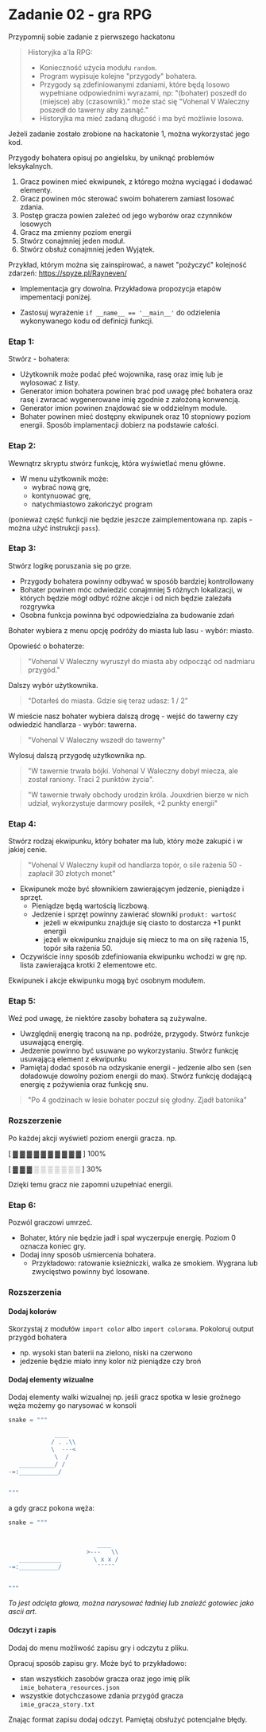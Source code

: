 # Zadanie 02 - gra RPG

Przypomnij sobie zadanie z pierwszego hackatonu

> Historyjka a'la RPG:
> - Konieczność użycia modułu `random`.
> - Program wypisuje kolejne "przygody" bohatera.
> - Przygody są zdefiniowanymi zdaniami, które będą losowo wypełniane odpowiednimi wyrazami, np: "(bohater) poszedł do (miejsce) aby (czasownik)." może stać się "Vohenal V Waleczny poszedł do tawerny aby zasnąć."
> - Historyjka ma mieć zadaną długość i ma być możliwie losowa.

Jeżeli zadanie zostało zrobione na hackatonie 1, można wykorzystać jego kod.

Przygody bohatera opisuj po angielsku, by uniknąć problemów leksykalnych.

1. Gracz powinen mieć ekwipunek, z którego można wyciągać i dodawać elementy.
2. Gracz powinen móc sterować swoim bohaterem zamiast losować zdania.
3. Postęp gracza powien zależeć od jego wyborów oraz czynników losowych
4. Gracz ma zmienny poziom energii
5. Stwórz conajmniej jeden moduł.
6. Stwórz obsłuż conajmniej jeden Wyjątek.

Przykład, którym można się zainspirować, a nawet "pożyczyć" kolejność zdarzeń:
https://spyze.pl/Rayneven/

- Implementacja gry dowolna. Przykładowa propozycja etapów impementacji poniżej.

- Zastosuj wyrażenie `if __name__ == '__main__'` do odzielenia wykonywanego kodu od definicji funkcji.


### Etap 1:
Stwórz - bohatera:
- Użytkownik może podać płeć wojownika, rasę oraz imię lub je wylosować z listy.
- Generator imion bohatera powinen brać pod uwagę płeć bohatera oraz rasę i zwracać wygenerowane imię zgodnie z założoną konwencją.
- Generator imion powinen znajdować sie w oddzielnym module.
- Bohater powinen mieć dostępny ekwipunek oraz 10 stopniowy poziom energii. Sposób implamentacji dobierz na podstawie całości.

### Etap 2:
Wewnątrz skryptu stwórz funkcję, która wyświetlać menu główne.
- W menu użytkownik może:
    - wybrać nową grę,
    - kontynuować grę,
    - natychmiastowo zakończyć program
     
(ponieważ część funkcji nie będzie jeszcze zaimplementowana np. zapis - można użyć instrukcji ``pass``).


### Etap 3: 
Stwórz logikę poruszania się po grze.
- Przygody bohatera powinny odbywać w sposób bardziej kontrollowany 
- Bohater powinen móc odwiedzić conajmniej 5 różnych lokalizacji, w których będzie mógł odbyć różne akcje i od nich będzie zależała rozgrywka
- Osobna funkcja powinna być odpowiedzialna za budowanie zdań

Bohater wybiera z menu opcję podróży do miasta lub lasu - wybór: miasto.

Opowieść o bohaterze:

> "Vohenal V Waleczny wyruszył do miasta aby odpocząć od nadmiaru przygód."

Dalszy wybór użytkownika.

> "Dotarłeś do miasta. Gdzie się teraz udasz: 1 / 2"

W mieście nasz bohater wybiera dalszą drogę - wejść do tawerny czy odwiedzić handlarza - wybór: tawerna.

> "Vohenal V Waleczny wszedł do tawerny"

Wylosuj dalszą przygodę użytkownika np.

> "W tawernie trwała bójki. Vohenal V Waleczny dobył miecza, ale został raniony. Traci 2 punktów życia".

> "W tawernie trwały obchody urodzin króla. Jouxdrien bierze w nich udział, wykorzystuje darmowy posiłek, +2 punkty energii"


### Etap 4:

Stwórz rodzaj ekwipunku, który bohater ma lub, który może zakupić i w jakiej cenie.

> "Vohenal V Waleczny kupił od handlarza topór, o sile rażenia 50 - zapłacił 30 złotych monet"

- Ekwipunek może być słownikiem zawierającym jedzenie, pieniądze i sprzęt. 
    - Pieniądze będą wartością liczbową. 
    - Jedzenie i sprzęt powinny zawierać słowniki `produkt: wartość`
        - jeżeli w ekwipunku znajduje się ciasto to dostarcza +1 punkt energii
        - jeżeli w ekwipunku znajduje się miecz to ma on siłę rażenia 15, topór siła rażenia 50.
- Oczywiście inny sposób zdefiniowania ekwipunku wchodzi w grę np. lista zawierająca krotki 2 elementowe etc.

Ekwipunek i akcje ekwipunku mogą być osobnym modułem.

### Etap 5: 

Weź pod uwagę, że niektóre zasoby bohatera są zużywalne.
- Uwzględnij energię traconą na np. podróże, przygody. Stwórz funkcje usuwającą energię.
- Jedzenie powinno być usuwane po wykorzystaniu. Stwórz funkcję usuwającą element z ekwipunku
- Pamiętaj dodać sposób na odzyskanie energii - jedzenie albo sen (sen doładowuje dowolny poziom energii do max). Stwórz funkcję dodającą energię z pożywienia oraz funkcję snu.

> "Po 4 godzinach w lesie bohater poczuł się głodny. Zjadł batonika"

### Rozszerzenie

Po każdej akcji wyświetl poziom energii gracza. np.

[ ▓ ▓ ▓ ▓ ▓ ▓ ▓ ▓ ▓ ▓ ] 100%

[ ▓ ▓ ▓ ░ ░ ░ ░ ░ ░ ░ ] 30%

Dzięki temu gracz nie zapomni uzupełniać energii.


### Etap 6:

Pozwól graczowi umrzeć. 
- Bohater, który nie będzie jadł i spał wyczerpuje energię. Poziom 0 oznacza koniec gry.
- Dodaj inny sposób uśmiercenia bohatera. 
    - Przykładowo: ratowanie ksieżniczki, walka ze smokiem. Wygrana lub zwycięstwo powinny być losowane.
    

### Rozszerzenia

#### Dodaj kolorów
Skorzystaj z modułów `import color` albo `import colorama`. Pokoloruj output przygód bohatera
- np. wysoki stan baterii na zielono, niski na czerwono
- jedzenie będzie miało inny kolor niż pieniądze czy broń

#### Dodaj elementy wizualne
Dodaj elementy walki wizualnej np. jeśli gracz spotka w lesie groźnego węża możemy go narysować w konsoli

```python
snake = """

             ____
            / . .\\
            \  ---<
             \  /
   __________/ /
-=:___________/


"""
```


a gdy gracz pokona węża:

```python
snake = """

 
                         ____
                      >---   \\
   ____________         \ x x /
-=:___________/          ¯¯¯¯¯


"""
```

*To jest odcięta głowa, można narysować ładniej lub znaleźć gotowiec jako ascii art.*

#### Odczyt i zapis
Dodaj do menu możliwość zapisu gry i odczytu z pliku.

Opracuj sposób zapisu gry. Może być to przykładowo:
- stan wszystkich zasobów gracza oraz jego imię plik `imie_bohatera_resources.json`
- wszystkie dotychczasowe zdania przygód gracza `imie_gracza_story.txt`

Znając format zapisu dodaj odczyt. Pamiętaj obsłużyć potencjalne błędy.

